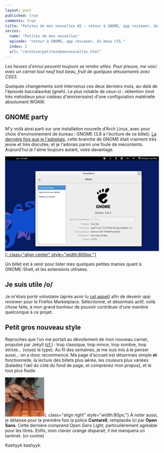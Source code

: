 ```yaml
---
layout: post
published: true
comments: true
title: "Petites de mes nouvelles #2 : retour à GNOME, app reviewer, du beau CSS."
series:
  name: "Petites de mes nouvelles"
  episode: "retour à GNOME, app reviewer, du beau CSS."
  index: 2
  url: "/archive/petitesdemesnouvelles.html"
---
```

*Les heures d'ennui peuvent toujours se rendre utiles. Pour preuve, me voici avec un carnet tout neuf tout beau, fruit de quelques amusements avec CSS3.*

Quelques changements sont intervenus ces deux derniers mois, au-delà de l'épisode baccalauréat (gneh). Le plus notable de ceux-ci : obtention (mot très mélodieux pour *cadeau d'anniversaire*) d'une configuration matérielle absolument WOAW.

## GNOME party

M'y voilà ainsi parti sur une installation nouvelle d'Arch Linux, avec pour choix d'environnement de bureau : GNOME (3.8 à l'écriture de ce billet). [La dernière fois que je l'adoptais](/2011/06/05/gnome-3.html), cette branche de GNOME était vraiment très jeune et très discutée, et je l'adorais parmi une foule de mécontents. Aujourd'hui je l'aime toujours autant, voire davantage.

[![De retour sur GNOME 3.x](/images/gnome/retouragnome.png){: class="align center" style="width:800px;"}](/images/gnome/retouragnome.png)

Un billet est à venir pour lister mes quelques petites manies quant à GNOME-Shell, et les extensions utilisées.

## Je suis utile /o/

Je m'étais porté volontaire (après avoir lu [cet appel](https://blog.mozilla.org/addons/2013/05/20/become-a-marketplace-app-reviewer/)) afin de devenir *app reviewer* pour le Firefox Marketplace. Sélectionné, et désormais actif, voilà chose faite, à mon grand bonheur de pouvoir contribuer d'une manière quelconque à ce projet.

## Petit gros nouveau style

Reproches que l'on me portait au dévoilement de mon nouveau carnet, propulsé par Jekyll ([cf.](/2013/01/25/experience-avec-jekyll.html)) : trop classique, trop mince, trop sombre, trop stricte… (voyez le type). Au fil des semaines, je me suis mis à le penser aussi… on a donc recommencé. Ma page d'accueil est désormais simple **et** fonctionnelle, la lecture des billets plus aérée, les couleurs plus variées (baladez l'œil du côté du fond de page, et comprenez mon propos), et le tout plus fluide.

![le bon vieux clavier orange](/images/embleme.png){: class="align right" style="width:80px;"}
À noter aussi, je délaisse pour la première fois la police **Cantarell**, remplacée ici par **Open Sans**. Cette dernière comprend *Open Sans Light*, particulièrement agréable pour les titres.
Enfin, mon clavier orange disparait, il me manquera un tantinet. (ci-contre)

Kashyyk kashyyk.
